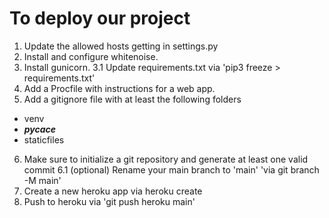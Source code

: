 # To deploy our project

1. Update the allowed hosts getting in settings.py
2. Install and configure whitenoise.
3. Install gunicorn.
3.1 Update requirements.txt via 'pip3 freeze > requirements.txt'
4. Add a Procfile with instructions for a web app.
5. Add a gitignore file with at least the following folders
- venv
- *__pycace__*
- staticfiles
6. Make sure to initialize a git repository and generate at least one valid commit
6.1 (optional) Rename your main branch to 'main' 'via git branch -M main'
7. Create a new heroku app via heroku create
8. Push to heroku via 'git push heroku main'